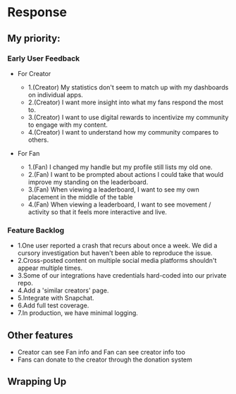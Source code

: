 # Response

## My priority:

### Early User Feedback
* For Creator
  - 1.(Creator) My statistics don't seem to match up with my dashboards on individual apps.
  - 2.(Creator) I want more insight into what my fans respond the most to.
  - 3.(Creator) I want to use digital rewards to incentivize my community to engage with my content.
  - 4.(Creator) I want to understand how my community compares to others.

* For Fan
  - 1.(Fan) I changed my handle but my profile still lists my old one.
  - 2.(Fan) I want to be prompted about actions I could take that would improve my standing on the leaderboard.
  - 3.(Fan) When viewing a leaderboard, I want to see my own placement in the middle of the table
  - 4.(Fan) When viewing a leaderboard, I want to see movement / activity so that it feels more interactive and live.

### Feature Backlog
  - 1.One user reported a crash that recurs about once a week. We did a cursory investigation but haven't been able to reproduce the issue.
  - 2.Cross-posted content on multiple social media platforms shouldn't appear multiple times.
  - 3.Some of our integrations have credentials hard-coded into our private repo.
  - 4.Add a 'similar creators' page.
  - 5.Integrate with Snapchat.
  - 6.Add full test coverage.
  - 7.In production, we have minimal logging.

## Other features
  - Creator can see Fan info and Fan can see creator info too
  - Fans can donate to the creator through the donation system


## Wrapping Up
